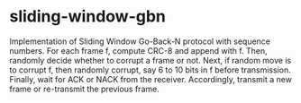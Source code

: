 # sliding-window-gbn
Implementation of Sliding Window Go-Back-N protocol with sequence numbers. For each frame f, compute CRC-8 and append with f. Then, randomly decide whether to corrupt a frame or not. Next, if random move is to corrupt f, then randomly corrupt, say 6 to 10 bits in f before transmission. Finally, wait for ACK or NACK from the receiver. Accordingly, transmit a new frame or re-transmit the previous frame.
